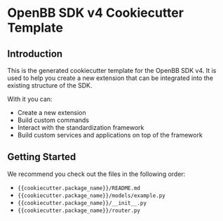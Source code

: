 # OpenBB SDK v4 Cookiecutter Template

## Introduction

This is the generated cookiecutter template for the OpenBB SDK v4.
It is used to help you create a new extension that can be integrated into the existing
structure of the SDK.

With it you can:

* Create a new extension
* Build custom commands
* Interact with the standardization framework
* Build custom services and applications on top of the framework

## Getting Started

We recommend you check out the files in the following order:

* `{{cookiecutter.package_name}}/README.md`
* `{{cookiecutter.package_name}}/models/example.py`
* `{{cookiecutter.package_name}}/__init__.py`
* `{{cookiecutter.package_name}}/router.py`
